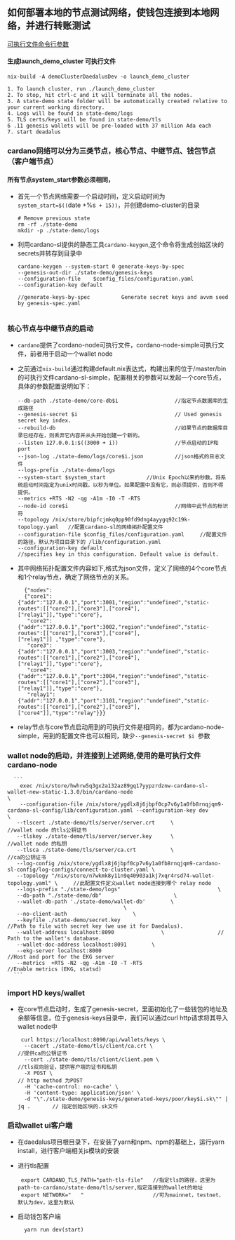 ## 如何部署本地的节点测试网络，使钱包连接到本地网络，并进行转账测试

[可执行文件命令行参数](https://cardanodocs.com/technical/cli-options/)

#### 生成launch_demo_cluster 可执行文件
  ```
  nix-build -A demoClusterDaedalusDev -o launch_demo_cluster

  1. To launch cluster, run ./launch_demo_cluster
  2. To stop, hit ctrl-c and it will terminate all the nodes.
  3. A state-demo state folder will be automatically created relative to your current working directory.
  4. Logs will be found in state-demo/logs
  5. TLS certs/keys will be found in state-demo/tls
  6 .11 genesis wallets will be pre-loaded with 37 million Ada each
  7. start deadalus 
 ```

### cardano网络可以分为三类节点，核心节点、中继节点、钱包节点（客户端节点）
#### 所有节点system_start参数必须相同，
* 首先一个节点网络需要一个启动时间，定义启动时间为 `system_start=$((`date +%s` + 15))`，并创建demo-cluster的目录
  ```
  # Remove previous state
  rm -rf ./state-demo
  mkdir -p ./state-demo/logs
  ```

* 利用cardano-sl提供的静态工具`cardano-keygen`,这个命令将生成创始区块的secrets并转存到目录中
  ```
  cardano-keygen --system-start 0 generate-keys-by-spec 
  --genesis-out-dir ./state-demo/genesis-keys 
  --configuration-file    $config_files/configuration.yaml 
  --configuration-key default
  
  //generate-keys-by-spec          Generate secret keys and avvm seed by genesis-spec.yaml
  
  
  ```
  
 ### 核心节点与中继节点的启动

* `cardano`提供了cordano-node可执行文件，cordano-node-simple可执行文件，前者用于启动一个wallet node





* 之前通过`nix-build`通过构建default.nix表达式，构建出来的位于/master/bin的可执行文件cardano-sl-simple，配置相关的参数可以发起一个core节点，具体的参数配置说明如下：

  ```
  --db-path ./state-demo/core-db$i                  //指定节点数据库的生成路径
  --genesis-secret $i                               // Used genesis secret key index.
  --rebuild-db                                      //如果节点的数据库目录已经存在，则丢弃它内容并从头开始创建一个新的。               
  --listen 127.0.0.1:$((3000 + i))                  //节点启动的IP和port
  --json-log ./state-demo/logs/core$i.json          //json格式的日志文件
  --logs-prefix ./state-demo/logs 
  --system-start $system_start             //Unix Epoch以来的秒数。将系统启动时间指定为unix时间戳，以秒为单位。如果配置中没有它，则必须提供，否则不得提供。
  --metrics +RTS -N2 -qg -A1m -I0 -T -RTS 
  --node-id core$i                                  //网络中此节点的标识符
  --topology /nix/store/bipfcjmkq0pp90fd9dng4ayygq92c19k-topology.yaml   //配置cardano-sl的网络拓扑配置文件
  --configuration-file $config_files/configuration.yaml     //配置文件的路径，默认为项目目录下的 /lib/configuration.yaml
  --configuration-key default                               //specifies key in this configuration. Default value is default.
  ```
* 其中网络拓扑配置文件内容如下,格式为json文件，定义了网络的4个core节点和1个relay节点，确定了网络节点的关系。
  ```
    {"nodes":
    {"core1":{"addr":"127.0.0.1","port":3001,"region":"undefined","static-routes":[["core2"],["core3"],["core4"],                                ["relay1"]],"type":"core"},
     "core2":{"addr":"127.0.0.1","port":3002,"region":"undefined","static-routes":[["core1"],["core3"],["core4"],                                ["relay1"]] ,"type":"core"},
     "core3":{"addr":"127.0.0.1","port":3003,"region":"undefined","static-routes":[["core1"],["core2"],["core4"],                                ["relay1"]],"type":"core"},
     "core4":{"addr":"127.0.0.1","port":3004,"region":"undefined","static-routes":[["core1"],["core2"],["core3"],                                ["relay1"]],"type":"core"},
     "relay1":{"addr":"127.0.0.1","port":3101,"region":"undefined","static-routes":[["core1"],["core2"],["core3"],                                ["core4"]],"type":"relay"}}}
  ```
* relay节点与core节点启动用到的可执行文件是相同的，都为cardano-node-simple，用到的配置文件也可以相同，缺少` --genesis-secret $i  `参数
  
### wallet node的启动，并连接到上述网络,使用的是可执行文件cardano-node
      ```
        exec /nix/store/hwhrw5q3gx2a132az89gq17yypzrdznw-cardano-sl-wallet-new-static-1.3.0/bin/cardano-node                                     \
        --configuration-file /nix/store/ygdlx8j6jbpf0cp7v6y1a0fb8rnqjqm9-cardano-sl-config/lib/configuration.yaml --configuration-key dev                                           \
       --tlscert ./state-demo/tls/server/server.crt     \                       //wallet node 的tls公钥证书
       --tlskey ./state-demo/tls/server/server.key      \                       //wallet node 的私钥
       --tlsca ./state-demo/tls/server/ca.crt           \                       //ca的公钥证书
       --log-config /nix/store/ygdlx8j6jbpf0cp7v6y1a0fb8rnqjqm9-cardano-sl-config/log-configs/connect-to-cluster.yaml \
       --topology "/nix/store/n7wkmk8y11n9q40903a1kj7xqr4rsd74-wallet-topology.yaml" \     //此配置文件定义wallet node连接到哪个 relay node
       --logs-prefix "./state-demo/logs"                               \
       --db-path "./state-demo/db"                       \
       --wallet-db-path './state-demo/wallet-db'        \
                                         \
       --no-client-auth                     \
       --keyfile ./state-demo/secret.key                               //Path to file with secret key (we use it for Daedalus).
       --wallet-address localhost:8090               \                 // Path to the wallet's database.
       --wallet-doc-address localhost:8091        \
       --ekg-server localhost:8000                                       //Host and port for the EKG server
       --metrics  +RTS -N2 -qg -A1m -I0 -T -RTS                         //Enable metrics (EKG, statsd)
      ```

 ### import HD keys/wallet 
  
   * 在core节点启动时，生成了genesis-secret，里面初始化了一些钱包的地址及余额等信息，位于genesis-keys目录中，我们可以通过curl http请求将其导入wallet node中

      ```
       curl https://localhost:8090/api/wallets/keys \ 
        --cacert ./state-demo/tls/client/ca.crt \                         //提供ca的公钥证书
        --cert ./state-demo/tls/client/client.pem \                       //tls双向验证，提供客户端的证书和私钥
        -X POST \                                                         // http method 为POST
        -H 'cache-control: no-cache' \                    
        -H 'content-type: application/json' \         
        -d "\"./state-demo/genesis-keys/generated-keys/poor/key$i.sk\"" | jq .       // 指定创始区块的.sk文件
      ```
 
### 启动wallet ui客户端
     
  * 在daedalus项目根目录下，在安装了yarn和npm、npm的基础上，运行yarn install，进行客户端相关js模块的安装
     
  * 进行tls配置
     
      ```
       export CARDANO_TLS_PATH="path-tls-file"   //指定tls的路径，这里为path-to-cardano/state-demo/tls/server,指定连接到的wallet的地址
       export NETWORK="   "                      //可为mainnet，testnet，默认为dev，这里为默认
      ```
  * 启动钱包客户端
     
     ```
       yarn run dev(start)
     ```
    
  

